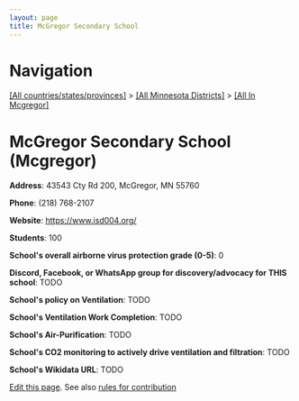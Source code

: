 ```yaml
---
layout: page
title: McGregor Secondary School
---
```

# Navigation

[[All countries/states/provinces]](../../..) > [[All Minnesota Districts]](../..) > [[All In Mcgregor]](..)

# McGregor Secondary School (Mcgregor)

**Address**: 43543 Cty Rd 200, McGregor, MN 55760

**Phone**: (218) 768-2107

**Website**: <https://www.isd004.org/>

**Students**: 100

**School's overall airborne virus protection grade (0-5)**: 0

**Discord, Facebook, or WhatsApp group for discovery/advocacy for THIS school**: TODO

**School's policy on Ventilation**: TODO

**School's Ventilation Work Completion**: TODO

**School's Air-Purification**: TODO

**School's CO2 monitoring to actively drive ventilation and filtration**: TODO

**School's Wikidata URL**: TODO


[Edit this page](https://github.com/ventilate-schools/MN/edit/main/./Mcgregor/McGregor_Secondary_School.md). See also [rules for contribution](../../../contribution-rules/)